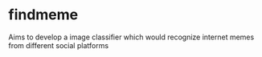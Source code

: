 # findmeme
Aims to develop a image classifier which would recognize internet memes from different social platforms
